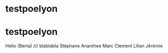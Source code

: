 ﻿# testpoelyon
# testpoelyon
Hello (Berta)  /// blablabla
Stéphane
Ananthee
Marc
Clement
Lilian
Jérémie